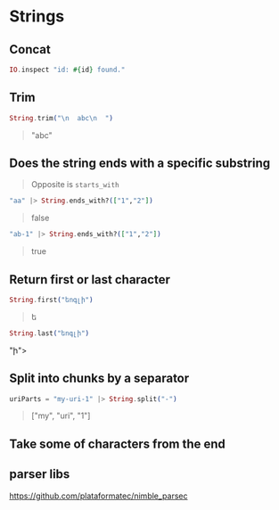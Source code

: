 # Strings

## Concat

```ex
IO.inspect "id: #{id} found."
```

## Trim

```ex
String.trim("\n  abc\n  ")
```
> "abc"

## Does the string ends with a specific substring

> Opposite is `starts_with`

```ex
"aa" |> String.ends_with?(["1","2"])
```
> false

```ex
"ab-1" |> String.ends_with?(["1","2"])
```
> true

## Return first or last character

```ex
String.first("եոգլի")
```
> ե

```ex
String.last("եոգլի")
```
"ի">

## Split into chunks by a separator

```ex
uriParts = "my-uri-1" |> String.split("-")
```
> ["my", "uri", "1"]

## Take some of characters from the end


## parser libs

https://github.com/plataformatec/nimble_parsec
